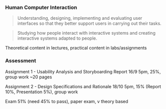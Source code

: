 ### Human Computer Interaction
>Understanding, designing, implementing and evaluating user interfaces so that they better support users in carrying out their tasks.

> Studying how people interact with interactive systems and creating interactive systems adapted to people.

Theoretical content in lectures, practical content in labs/assignments

### Assessment
Assignment 1 - Usability Analysis and Storyboarding Report
16/9 5pm, 25%, group work
~20 pages

Assignment 2 - Design Specifications and Rationale
18/10 5pm, 15% (Report 10%, Presentation 5%), group work

Exam 51% (need 45% to pass), paper exam, v theory based


